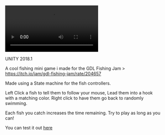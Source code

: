 ![Preview](https://i.imgur.com/jdGB5cO.mp4)

UNITY 2018.1

A cool fishing mini game i made for the GDL Fishing Jam > https://itch.io/jam/gdl-fishing-jam/rate/204657

Made using a State machine for the fish controllers.

Left Click a fish to tell them to follow your mouse, Lead them into a hook with a matching color.
Right click to have them go back to randomly swimming.

Each fish you catch increases the time remaining. Try to play as long as you can!

You can test it out [here](https://crumble.gitlab.io/unity-fishing-game/)

